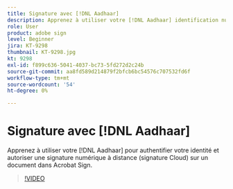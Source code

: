 ```yaml
---
title: Signature avec [!DNL Aadhaar]
description: Apprenez à utiliser votre [!DNL Aadhaar] identification numérique pour authentifier votre identité et autoriser une signature numérique à distance (signature Cloud) sur un document dans Acrobat Sign
role: User
product: adobe sign
level: Beginner
jira: KT-9298
thumbnail: KT-9298.jpg
kt: 9298
exl-id: f899c636-5041-4037-bc73-5fd272d2c24b
source-git-commit: aa8fd589d214879f2bfcb6bc54576c707532fd6f
workflow-type: tm+mt
source-wordcount: '54'
ht-degree: 0%

---
```


# Signature avec [!DNL Aadhaar]

Apprenez à utiliser votre [!DNL Aadhaar] pour authentifier votre identité et autoriser une signature numérique à distance (signature Cloud) sur un document dans Acrobat Sign.

>[!VIDEO](https://video.tv.adobe.com/v/338362?quality=12&learn=on&hidetitle=true)
